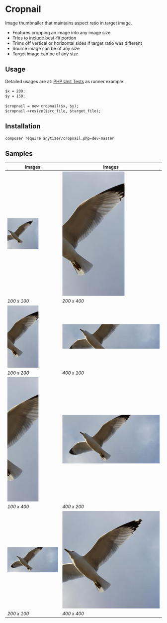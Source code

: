 # Cropnail

Image thumbnailer that maintains aspect ratio in target image.

  * Features cropping an image into any image size
  * Tries to include best-fit portion
  * Trims off vertical or horizontal sides if target ratio was different
  * Source image can be of any size
  * Target image can be of any size


## Usage

Detailed usages are at: <a href="phpunit/tests/ResizingTest.php">PHP Unit Tests</a> as runner example.

	$x = 200;
	$y = 150;

    $cropnail = new cropnail($x, $y);
    $cropnail->resize($src_file, $target_file);


## Installation

    composer require anytizer/cropnail.php=dev-master


## Samples

| Images                                    | Images                                    |
| ----------------------------------------- | ----------------------------------------- |
| ![Screenshot](/resized/photo-100x100.jpg) | ![Screenshot](/resized/photo-200x400.jpg) |
| *100 x 100*                               | *200 x 400*                               | 
| ![Screenshot](/resized/photo-100x200.jpg) | ![Screenshot](/resized/photo-400x100.jpg) |
| *100 x 200*                               | *400 x 100*                               |
| ![Screenshot](/resized/photo-100x400.jpg) | ![Screenshot](/resized/photo-400x200.jpg) |
| *100 x 400*                               | *400 x 200*                               |
| ![Screenshot](/resized/photo-200x100.jpg) | ![Screenshot](/resized/photo-400x400.jpg) |
| *200 x 100*                               | *400 x 400*                               |
